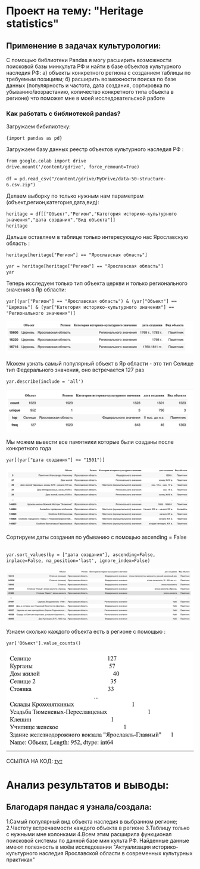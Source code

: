 # Проект на тему: "Heritage statistics"
## Применение в задачах культурологии: ##
С помощью библиотеки Pandas я могу расширить возможности поисковой базы минкульта РФ и найти в базе объектов культурного наследия РФ:
а) объекты конкретного региона с созданием таблицы по требуемым позициям;
б) расширить возможности поиска по базе данных (популярность и частота, дата создания, сортировка по убыванию/возрастанию, количество конкретного типа объекта в регионе) что поможет мне в моей исследовательской работе
### Как работать с библиотекой pandas? ###
Загружаем бибилиотеку:
```
{import pandas as pd}
```

Загружаем базу данных реестр объектов культурного наследия РФ :
```
from google.colab import drive
drive.mount('/content/gdrive', force_remount=True)

df = pd.read_csv("/content/gdrive/MyDrive/data-50-structure-6.csv.zip")
```

Делаем выборку по только нужным нам параметрам (объект,регион,категория,дата,вид):
```
heritage = df[["Объект","Регион","Категория историко-культурного значения","дата создания","Вид объекта"]] 
heritage
```

Дальше оставляем в таблице только интересующую нас Ярославскую область :
```
heritage[heritage["Регион"] == "Ярославская область"]
```

```
yar = heritage[heritage["Регион"] == "Ярославская область"]
yar
```

Теперь исследуем только тип объекта церкви и только регионального значения в Яр области: 
```
yar[(yar["Регион"] == "Ярославская область") & (yar["Объект"] == "Церковь") & (yar["Категория историко-культурного значения"] == "Регионального значения")]
```
![здесь будет картинка](https://github.com/mshnktn/heritage-statictics/blob/main/%D0%A1%D0%BD%D0%B8%D0%BC%D0%BE%D0%BA%20%D1%8D%D0%BA%D1%80%D0%B0%D0%BD%D0%B0%202021-10-21%20%D0%B2%202.40.16.png)

Можем узнать самый популярный объект в Яр области - это тип Селище тип Федерального значения, оно встречается 127 раз 
```
yar.describe(include = 'all')
```
![здесь будет картинка](https://github.com/mshnktn/heritage-statictics/blob/main/top%20seliche.png)

Мы можем вывести все памятники которые были созданы после конкретного года 
```
yar[(yar["дата создания"] >= "1501")]
```
![здесь будет картинка](https://github.com/mshnktn/heritage-statictics/blob/main/1501.png)

Сортируем даты создания по убыванию с помощью 
ascending = False 
```

yar.sort_values(by = ["дата создания"], ascending=False, inplace=False, na_position='last', ignore_index=False)
```
![здесь будет картинка](https://github.com/mshnktn/heritage-statictics/blob/main/%D1%83%D0%B1%D1%8B%D0%B2%D0%B0%D0%BD%D0%B8%D0%B5.png)

Узнаем сколько каждого объекта есть в регионе 
с помощью :
```
yar['Объект'].value_counts()
```
![здесь будет картинка](https://github.com/mshnktn/heritage-statictics/blob/main/%D1%8E%D0%BD%D0%B8%D0%BA.png)

ССЫЛКА НА КОД: [тут](https://colab.research.google.com/drive/1E1Lb2WRMMC2EX6InEjfMbIKw2CgH79I-?usp=sharing)

# **Анализ результатов и выводы:** #

## Благодаря пандас я узнала/создала: ##

1.Самый популярный вид объекта наследия в выбранном регионе; 2.Частоту встречаемости каждого объекта в регионе 3.Таблицу только с нужными мне колонками 4.Всем этим расширила функционал поисковой системы по данной базе мин культа РФ. Найденные данные имеют полезность в моём исследовании "Актуализация историко-культурного наследия Ярославской области в современных культурных практиках" 

